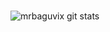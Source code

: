 ### 

<p><img align="center" src="https://github-readme-stats.vercel.app/api?username=mrbaguvix&show_icons=true" alt="mrbaguvix git stats" /></p>